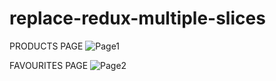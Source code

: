 # replace-redux-multiple-slices

PRODUCTS PAGE
![Page1](https://github.com/chandnijp/replace-redux-multiple-slices/blob/master/src/assets/images/replace-redux-06-bonus-multiple-slices(1).png)

FAVOURITES PAGE
![Page2](https://github.com/chandnijp/replace-redux-multiple-slices/blob/master/src/assets/images/replace-redux-06-bonus-multiple-slices(2).png)
